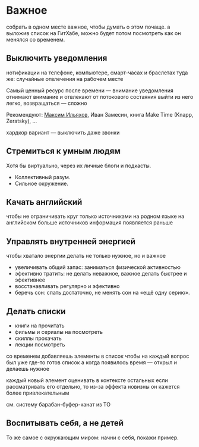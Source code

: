 # Важное

собрать в одном месте важное, чтобы думать о этом почаще.
а выложив список на ГитХабе, можно будет потом посмотреть как он менялся со временем.

#####

## Выключить уведомления
нотификации на телефоне, компьютере, смарт-часах и браслетах
туда же: случайные отвлечения на рабочем месте

Самый ценный ресурс после времени — внимание
уведомления отнимают внимание и отвлекают от потокового состаяния
выйти из него легко, возвращаться — сложно

Рекомендуют: [Максим Ильяхов](http://maximilyahov.ru/blog/all/azino-azino/), Иван Замесин, книга Make Time (Knapp, Zeratsky), …

хардкор вариант — выключить даже звонки

## Стремиться к умным людям

Хотя бы виртуально, через их личные блоги и подкасты.
- Коллективный разум.
- Сильное окружение.


## Качать английский
чтобы не ограничивать круг только источниками на родном языке
на английском больше источников
информация появляется раньше


## Управлять внутренней энергией 
чтобы хватало энергии делать не только нужное, но и важное
- увеличивать общий запас: заниматься физической активностью
- эфективно тратить: не делать неважное, важное делать быстрее и эфективнее
- восстанавливать регулярно и эфективно 
- беречь сон: спать достаточно, не менять сон на «ещё одну серию».

## Делать списки 
- книги на прочитать
- фильмы и сериалы на посмотреть
- скиллы прокачать
- лекции посмотреть

со временем добавляешь элементы в список
чтобы на каждый вопрос был уже где-то готов список
а когда появилось время — открыл и делаешь нужное

каждый новый элемент оценивать в контексте остальных
если рассматривать его отдельно, то из-за эффекта новизны он кажется более привлекательным

см. систему барабан-буфер-канат из ТО

## Воспитывать себя, а не детей
То же самое с окружающим миром: начни с себя, покажи пример.


